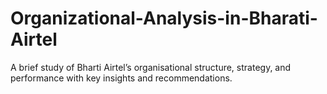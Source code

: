 # Organizational-Analysis-in-Bharati-Airtel
A brief study of Bharti Airtel’s organisational structure, strategy, and performance with key insights and recommendations.
